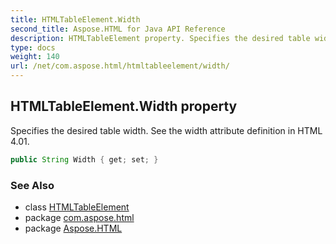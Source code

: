 ```yaml
---
title: HTMLTableElement.Width
second_title: Aspose.HTML for Java API Reference
description: HTMLTableElement property. Specifies the desired table width. See the width attribute definition in HTML 4.01
type: docs
weight: 140
url: /net/com.aspose.html/htmltableelement/width/
---
```

## HTMLTableElement.Width property

Specifies the desired table width. See the width attribute definition in HTML 4.01.

```java
public String Width { get; set; }
```

### See Also

* class [HTMLTableElement](../)
* package [com.aspose.html](../../htmltableelement/)
* package [Aspose.HTML](../../../)

